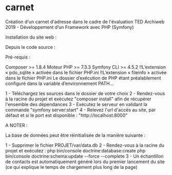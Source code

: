 # carnet
Création d'un carnet d'adresse dans le cadre de l'évaluation TED Archiweb 2019 - Développement d’un Framework avec PHP (Symfony)

Installation du site web :

Depuis le code source : 
    
Pré-requis : 
      
Composer >= 1.8.4
Moteur PHP >= 7.3.3
Symfony CLI >= 4.5.2
!!L’extension « pdo_sqlite » activée dans le fichier PHP.ini
!!L’extension « fileinfo » activée dans le fichier PHP.ini
Le dossier d’exécution de PHP étant préalablement configuré dans la variable d’environnement PATH…

    
1 - Téléchargez les sources dans le dossier de votre choix
2 - Rendez-vous à la racine du projet et exécutez "composer install" afin de récupérer l'ensemble des dépendances
3 - Exécutez le serveur en validant la commande "symfony server:start"
4 - Relevez l'url d'accès au site, par défaut et si le port est disponible : "http://localhost:8000"
      
      
      
 
 
 A NOTER : 
 
 La base de données peut être réinitialisée de la manière suivante : 
 
 1 - Supprimer le fichier PROJET/var/data.db
 2 - Rendez-vous à la racine du projet et exécutez :
      php bin/console doctrine:database:create
      php bin/console doctrine:schema:update --force --complete
 3 - Un échantillon de contacts est automatiquement généré lors du premier lancement du site (ce qui explique le temps de      chargement plus long de la page)
      
